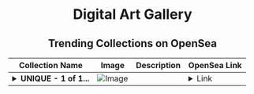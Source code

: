 <div align="center">

# Digital Art Gallery

## Trending Collections on OpenSea

| Collection Name                       | Image                                                                                     | Description                       | OpenSea Link                                                                                          |
|---------------------------------------|-------------------------------------------------------------------------------------------|-----------------------------------|--------------------------------------------------------------------------------------------------------|
| **<details><summary>UNIQUE - 1 of 1...</summary>UNIQUE - 1 of 1 Film Collection</details>** | ![Image](https://i.seadn.io/s/raw/files/94caab3c771ff839555b8ad3f02bab2d.png?w=500&auto=format?w=200&auto=format) |  | <details><summary>Link</summary>[UNIQUE - 1 of 1 Film Collection](https://opensea.io/collection/unique-1-of-1-film-collection)</details> |

</div>